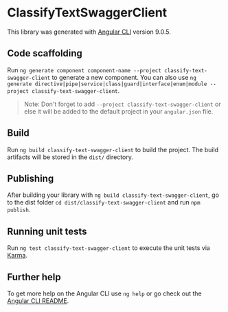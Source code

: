# ClassifyTextSwaggerClient

This library was generated with [Angular CLI](https://github.com/angular/angular-cli) version 9.0.5.

## Code scaffolding

Run `ng generate component component-name --project classify-text-swagger-client` to generate a new component. You can also use `ng generate directive|pipe|service|class|guard|interface|enum|module --project classify-text-swagger-client`.
> Note: Don't forget to add `--project classify-text-swagger-client` or else it will be added to the default project in your `angular.json` file. 

## Build

Run `ng build classify-text-swagger-client` to build the project. The build artifacts will be stored in the `dist/` directory.

## Publishing

After building your library with `ng build classify-text-swagger-client`, go to the dist folder `cd dist/classify-text-swagger-client` and run `npm publish`.

## Running unit tests

Run `ng test classify-text-swagger-client` to execute the unit tests via [Karma](https://karma-runner.github.io).

## Further help

To get more help on the Angular CLI use `ng help` or go check out the [Angular CLI README](https://github.com/angular/angular-cli/blob/master/README.md).
